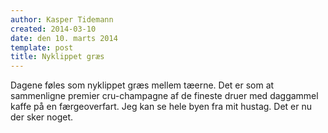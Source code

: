 ```yaml
---
author: Kasper Tidemann
created: 2014-03-10
date: den 10. marts 2014
template: post
title: Nyklippet græs
---
```


Dagene føles som nyklippet græs mellem tæerne. Det er som at sammenligne premier cru-champagne af de fineste druer med daggammel kaffe på en færgeoverfart. Jeg kan se hele byen fra mit hustag. Det er nu der sker noget.